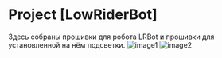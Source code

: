 # Project [LowRiderBot]
Здесь собраны прошивки для робота LRBot и прошивки для установленной на нём подсветки.
![image1](https://github.com/FalconR1/LRBot/blob/main/1.png)
![image2](https://github.com/FalconR1/LRBot/blob/main/2.png)
